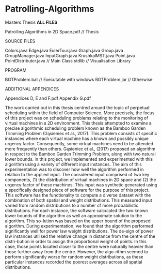 # Patrolling-Algorithms
Masters Thesis
**ALL FILES**

Patrolling Algorithms in 2D Space.pdf     // Thesis

SOURCE FILES 

Colors.java
Edge.java
EulerTour.java
Graph.java
Group.java
GroupManager.java
InputGraph.java
KrushkalMST.java
Point.java
PointDistributor.java // Main Class
stdlib                 // Visualisation Library

PROGRAM 

BGTProblem.bat       // Executable with windows 
BGTProblem.jar       // Otherwise 

ADDITIONAL APPENDICES 

Appendices D, E and F.pdf
Appendix G.pdf

The work carried out in this thesis centred around the topic of perpetual scheduling within the field of Computer Science. More precisely, the focus of this project was on scheduling problems relating to the monitoring of virtual machines in a 2D environment. This thesis attempted to examine a precise algorithmic scheduling problem known as the Bamboo Garden Trimming Problem (Gąsieniec et al., 2017). This problem consists of specific instances where each virtual machine has a known and possibly unique urgency factor. Consequently, some virtual machines need to be attended more frequently than others. Gąsieniec et al., (2017) proposed an algorithm in respect to the Bamboo Garden Trimming Problem, along with two natural lower bounds. In this project, we implemented and experimented with this algorithm using a variety of different input instances. The aim of this experimentation was to discover how well the algorithm performed in relation to the applied input. The considered input comprised of two key components, (1) the distribution of virtual machines in 2D space and (2) the urgency factor of these machines. This input was synthetic generated using a specifically designed piece of software for the purpose of this project. This software has the functionality to compute a diverse dataset with the combination of both spatial and weight distributions. This measured input varied from random distributions to a number of more probabilistic distributions. For each instance, the software calculated the two known lower bounds of the algorithm as well an approximate solution to the algorithm. This so-lution was based on the upper bound of the proposed algorithm. During experimentation, we found that the algorithm performed significantly well for power law weight distributions. The de-sign of power law instances utilised the relative change in distance from the centre of the distri-bution in order to assign the proportional weight of points. In this case, those points located closer to the centre were naturally heavier than those further away from the centre. However, the algo-rithm seemed to perform significantly worse for random weight distributions, as these particular instances recorded the poorest averages across all spatial distributions.
